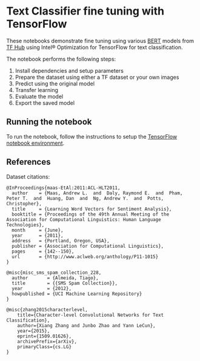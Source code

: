 # Text Classifier fine tuning with TensorFlow

These notebooks demonstrate fine tuning using various [BERT](https://arxiv.org/abs/1810.04805) models
from [TF Hub](https://tfhub.dev) using Intel® Optimization for TensorFlow for text classification.

The notebook performs the following steps:
1. Install dependencies and setup parameters
1. Prepare the dataset using either a TF dataset or your own images
1. Predict using the original model
1. Transfer learning
1. Evaluate the model
1. Export the saved model

## Running the notebook

To run the notebook, follow the instructions to setup the [TensorFlow notebook environment](/notebooks#tensorflow-environment).

## References

Dataset citations:
```
@InProceedings{maas-EtAl:2011:ACL-HLT2011,
  author    = {Maas, Andrew L.  and  Daly, Raymond E.  and  Pham, Peter T.  and  Huang, Dan  and  Ng, Andrew Y.  and  Potts, Christopher},
  title     = {Learning Word Vectors for Sentiment Analysis},
  booktitle = {Proceedings of the 49th Annual Meeting of the Association for Computational Linguistics: Human Language Technologies},
  month     = {June},
  year      = {2011},
  address   = {Portland, Oregon, USA},
  publisher = {Association for Computational Linguistics},
  pages     = {142--150},
  url       = {http://www.aclweb.org/anthology/P11-1015}
}

@misc{misc_sms_spam_collection_228,
  author       = {Almeida, Tiago},
  title        = {{SMS Spam Collection}},
  year         = {2012},
  howpublished = {UCI Machine Learning Repository}
}

@misc{zhang2015characterlevel,
    title={Character-level Convolutional Networks for Text Classification},
    author={Xiang Zhang and Junbo Zhao and Yann LeCun},
    year={2015},
    eprint={1509.01626},
    archivePrefix={arXiv},
    primaryClass={cs.LG}
}
```
